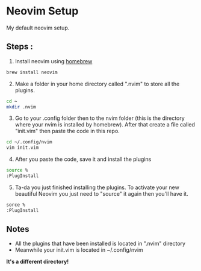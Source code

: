 # Neovim Setup 

My default neovim setup.

## Steps :
1. Install neovim using [homebrew](https://formulae.brew.sh/formula/neovim)
```bash
brew install neovim
```
2. Make a folder in your home directory called ".nvim" to store all the plugins.
```bash
cd ~
mkdir .nvim
```
3. Go to your .config folder then to the nvim folder (this is the directory where your nvim is installed by homebrew). After that create a file called "init.vim" then paste the code in this repo.
```bash
cd ~/.config/nvim
vim init.vim
```
4. After you paste the code, save it and install the plugins
```bash
source %
:PlugInstall
```
5. Ta-da you just finished installing the plugins. To activate your new beautiful Neovim you just need to "source" it again then you'll have it.
```bash
sorce %
:PlugInstall
```

## Notes
* All the plugins that have been installed is located in ".nvim" directory
* Meanwhile your init.vim is located in ~/.config/nvim

__It's a different directory!__
